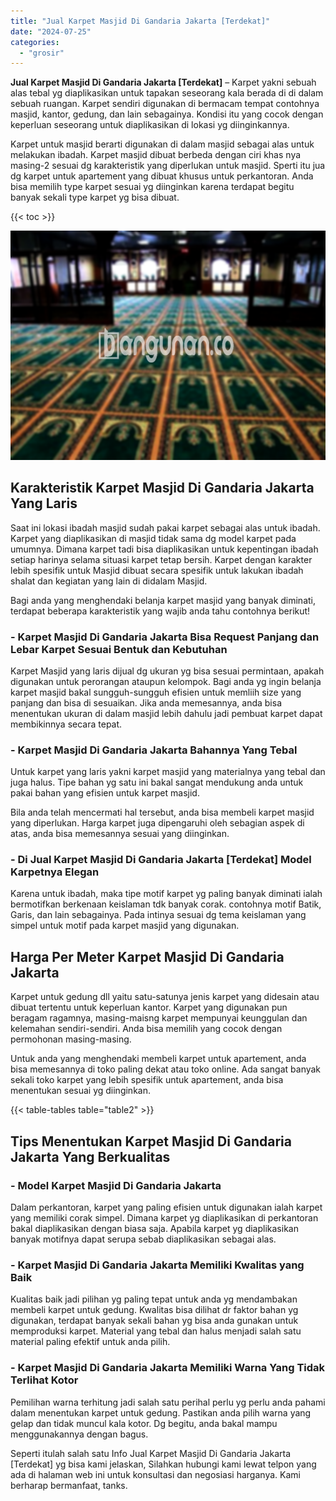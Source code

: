 ```yaml
---
title: "Jual Karpet Masjid Di Gandaria Jakarta [Terdekat]"
date: "2024-07-25"
categories: 
  - "grosir"
---
```


**Jual Karpet Masjid Di Gandaria Jakarta \[Terdekat\]** – Karpet yakni sebuah alas tebal yg diaplikasikan untuk tapakan seseorang kala berada di di dalam sebuah ruangan. Karpet sendiri digunakan di bermacam tempat contohnya masjid, kantor, gedung, dan lain sebagainya. Kondisi itu yang cocok dengan keperluan seseorang untuk diaplikasikan di lokasi yg diinginkannya.

Karpet untuk masjid berarti digunakan di dalam masjid sebagai alas untuk melakukan ibadah. Karpet masjid dibuat berbeda dengan ciri khas nya masing-2 sesuai dg karakteristik yang diperlukan untuk masjid. Sperti itu jua dg karpet untuk apartement yang dibuat khusus untuk perkantoran. Anda bisa memilih type karpet sesuai yg diinginkan karena terdapat begitu banyak sekali type karpet yg bisa dibuat.

{{< toc >}}

![Jual Karpet Masjid Di Gandaria Jakarta [Terdekat]](/images/grosir-karpet-murah-67.png)

## Karakteristik Karpet Masjid Di Gandaria Jakarta Yang Laris

Saat ini lokasi ibadah masjid sudah pakai karpet sebagai alas untuk ibadah. Karpet yang diaplikasikan di masjid tidak sama dg model karpet pada umumnya. Dimana karpet tadi bisa diaplikasikan untuk kepentingan ibadah setiap harinya selama situasi karpet tetap bersih. Karpet dengan karakter lebih spesifik untuk Masjid dibuat secara spesifik untuk lakukan ibadah shalat dan kegiatan yang lain di didalam Masjid.

Bagi anda yang menghendaki belanja karpet masjid yang banyak diminati, terdapat beberapa karakteristik yang wajib anda tahu contohnya berikut!

### \- Karpet Masjid Di Gandaria Jakarta Bisa Request Panjang dan Lebar Karpet Sesuai Bentuk dan Kebutuhan

Karpet Masjid yang laris dijual dg ukuran yg bisa sesuai permintaan, apakah digunakan untuk perorangan ataupun kelompok. Bagi anda yg ingin belanja karpet masjid bakal sungguh-sungguh efisien untuk memliih size yang panjang dan bisa di sesuaikan. Jika anda memesannya, anda bisa menentukan ukuran di dalam masjid lebih dahulu jadi pembuat karpet dapat membikinnya secara tepat.

### \- Karpet Masjid Di Gandaria Jakarta Bahannya Yang Tebal

Untuk karpet yang laris yakni karpet masjid yang materialnya yang tebal dan juga halus. Tipe bahan yg satu ini bakal sangat mendukung anda untuk pakai bahan yang efisien untuk karpet masjid.

Bila anda telah mencermati hal tersebut, anda bisa membeli karpet masjid yang diperlukan. Harga karpet juga dipengaruhi oleh sebagian aspek di atas, anda bisa memesannya sesuai yang diinginkan.

### \- Di Jual Karpet Masjid Di Gandaria Jakarta \[Terdekat\] Model Karpetnya Elegan

Karena untuk ibadah, maka tipe motif karpet yg paling banyak diminati ialah bermotifkan berkenaan keislaman tdk banyak corak. contohnya motif Batik, Garis, dan lain sebagainya. Pada intinya sesuai dg tema keislaman yang simpel untuk motif pada karpet masjid yang digunakan.

## Harga Per Meter Karpet Masjid Di Gandaria Jakarta

Karpet untuk gedung dll yaitu satu-satunya jenis karpet yang didesain atau dibuat tertentu untuk keperluan kantor. Karpet yang digunakan pun beragam ragamnya, masing-maisng karpet mempunyai keunggulan dan kelemahan sendiri-sendiri. Anda bisa memilih yang cocok dengan permohonan masing-masing.

Untuk anda yang menghendaki membeli karpet untuk apartement, anda bisa memesannya di toko paling dekat atau toko online. Ada sangat banyak sekali toko karpet yang lebih spesifik untuk apartement, anda bisa menentukan sesuai yg diinginkan.

{{< table-tables table="table2" >}}

## Tips Menentukan Karpet Masjid Di Gandaria Jakarta Yang Berkualitas

### \- Model Karpet Masjid Di Gandaria Jakarta

Dalam perkantoran, karpet yang paling efisien untuk digunakan ialah karpet yang memiliki corak simpel. Dimana karpet yg diaplikasikan di perkantoran bakal diaplikasikan dengan biasa saja. Apabila karpet yg diaplikasikan banyak motifnya dapat serupa sebab diaplikasikan sebagai alas.

### \- Karpet Masjid Di Gandaria Jakarta Memiliki Kwalitas yang Baik

Kualitas baik jadi pilihan yg paling tepat untuk anda yg mendambakan membeli karpet untuk gedung. Kwalitas bisa dilihat dr faktor bahan yg digunakan, terdapat banyak sekali bahan yg bisa anda gunakan untuk memproduksi karpet. Material yang tebal dan halus menjadi salah satu material paling efektif untuk anda pilih.

### \- Karpet Masjid Di Gandaria Jakarta Memiliki Warna Yang Tidak Terlihat Kotor

Pemilihan warna terhitung jadi salah satu perihal perlu yg perlu anda pahami dalam menentukan karpet untuk gedung. Pastikan anda pilih warna yang gelap dan tidak muncul kala kotor. Dg begitu, anda bakal mampu menggunakannya dengan bagus.

Seperti itulah salah satu Info Jual Karpet Masjid Di Gandaria Jakarta \[Terdekat\] yg bisa kami jelaskan, Silahkan hubungi kami lewat telpon yang ada di halaman web ini untuk konsultasi dan negosiasi harganya. Kami berharap bermanfaat, tanks.
